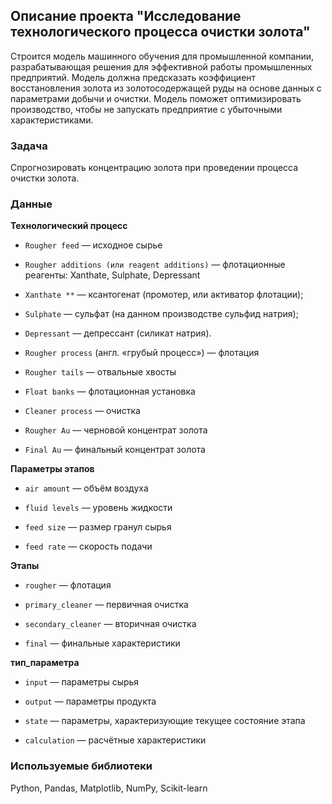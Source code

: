 ## Описание проекта "Исследование технологического процесса очистки золота"
Строится модель машинного обучения для промышленной компании, разрабатывающая решения для эффективной работы промышленных предприятий. Модель должна предсказать коэффициент восстановления золота из золотосодержащей руды на основе данных с параметрами добычи и очистки. Модель поможет оптимизировать производство, чтобы не запускать предприятие с убыточными характеристиками.

### Задача
Спрогнозировать концентрацию золота при проведении процесса очистки золота.

### Данные
**Технологический процесс**

- `Rougher feed` — исходное сырье

- `Rougher additions (или reagent additions)` — флотационные реагенты: 
Xanthate, Sulphate, Depressant

- `Xanthate **` — ксантогенат (промотер, или активатор флотации);

- `Sulphate` — сульфат (на данном производстве сульфид натрия);

- `Depressant` — депрессант (силикат натрия).

- `Rougher process` (англ. «грубый процесс») — флотация

- `Rougher tails` — отвальные хвосты

- `Float banks` — флотационная установка

- `Cleaner process` — очистка

- `Rougher Au` — черновой концентрат золота

- `Final Au` — финальный концентрат золота

**Параметры этапов**

- `air amount` — объём воздуха

- `fluid levels` — уровень жидкости

- `feed size` — размер гранул сырья

- `feed rate` — скорость подачи

**Этапы**

- `rougher` — флотация

- `primary_cleaner` — первичная очистка

- `secondary_cleaner` — вторичная очистка

- `final` — финальные характеристики

**тип_параметра**

- `input` — параметры сырья

- `output` — параметры продукта

- `state` — параметры, характеризующие текущее состояние этапа

- `calculation` — расчётные характеристики

### Используемые библиотеки
Python, Pandas, Matplotlib, NumPy, Scikit-learn
